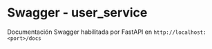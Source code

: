 # Swagger - user_service

Documentación Swagger habilitada por FastAPI en `http://localhost:<port>/docs`